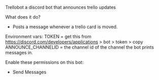 Trellobot
a discord bot that announces trello updates

What does it do?
- Posts a message whenever a trello card is moved.

Environment vars:
TOKEN = get this from https://discord.com/developers/applications > bot > token > copy
ANNOUNCE_CHANNELID = the channel id of the channel the bot prints messages in.

Enable these permissions on this bot:
- Send Messages

